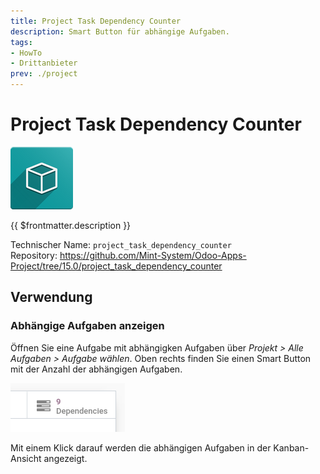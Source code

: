 ```yaml
---
title: Project Task Dependency Counter
description: Smart Button für abhängige Aufgaben.
tags:
- HowTo
- Drittanbieter
prev: ./project
---
```

# Project Task Dependency Counter
![icon_oms_box](attachments/icon_oms_box.png)

{{ $frontmatter.description }}

Technischer Name: `project_task_dependency_counter`\
Repository: <https://github.com/Mint-System/Odoo-Apps-Project/tree/15.0/project_task_dependency_counter>

## Verwendung

### Abhängige Aufgaben anzeigen

Öffnen Sie eine Aufgabe mit abhängigken Aufgaben über *Projekt > Alle Aufgaben > Aufgabe wählen*. Oben rechts finden Sie einen Smart Button mit der Anzahl der abhängigen Aufgaben.

![](attachments/Project%20Task%20Dependency%20Counter%20Button.png)

Mit einem Klick darauf werden die abhängigen Aufgaben in der Kanban-Ansicht angezeigt.

